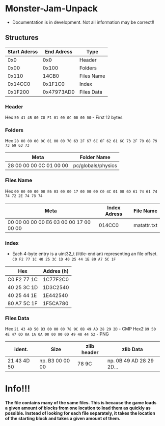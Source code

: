 # Monster-Jam-Unpack
* Documentation is in development. Not all information may be correct!!


## Structures

| Start Aderss | End Adress | Type |
| ------------ | ---------- | ----- |
| 0x0 | 0x0 | Header |
| 0x00 | 0x100 | Folders |
| 0x110 | 14CB0 | Files Name |
| 0x14CC0 | 0x1F1C0 | Index |
| 0x1F200 | 0x47973AD0 | Files Data |

### Header
Hex `50 41 4B 00 C8 F1 01 00 0C 00 00 00` - First 12 bytes

### Folders
Hex `28 00 00 00 0C 01 00 00 70 63 2F 67 6C 6F 62 61 6C 73 2F 70 68 79 73 69 63 73`

| Meta | Folder Name |
| ---- | --------- |
| 28 00 00 00 0C 01 00 00 | pc/globals/physics |

### Files Name
Hex `00 00 00 00 00 E6 03 00 00 17 00 00 00 C0 4C 01 00 6D 61 74 61 74 74 72 2E 74 78 74`

| Meta | Index Adress | File Name |
| ---- | --------- | ------------ |
| 00 00 00 00 00 E6 03 00 00 17 00 00 00 | 014CC0 | matattr.txt |

### index
- Each 4-byte entry is a uint32_t (little-endian) representing an file offset.
`C0 F2 77 1C 40 25 3C 1D 40 25 44 1E 80 A7 5C 1F`

| Hex | Addres (h) |
| --- | ------ |
| C0 F2 77 1C | 1C77F2C0 |
| 40 25 3C 1D | 1D3C2540 |
| 40 25 44 1E | 1E442540 |
| 80 A7 5C 1F | 1F5CA780 |


### Files Data
 
Hex `21 43 4D 50 B3 00 00 00 78 9C 0B 49 AD 28 29 2D` - CMP
Hex2 `89 50 4E 47 0D 0A 1A 0A 00 00 00 0D 49 48 44 52` - PNG

| ident. | Size | zlib header | zlib Data |
| ------ | ---- | ----------- | ----- |
| 21 43 4D 50 | np. B3 00 00 00 | 78 9C | np. 0B 49 AD 28 29 2D... |



# Info!!!

#### The file contains many of the same files. This is because the game loads a given amount of blocks from one location to load them as quickly as possible. Instead of looking for each file separately, it takes the location of the starting block and takes a given amount of them.




